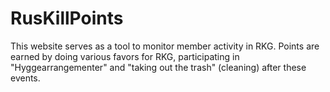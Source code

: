 # RusKillPoints
This website serves as a tool to monitor member activity in RKG.
Points are earned by doing various favors for RKG, participating in "Hyggearrangementer"
and "taking out the trash" (cleaning) after these events.
